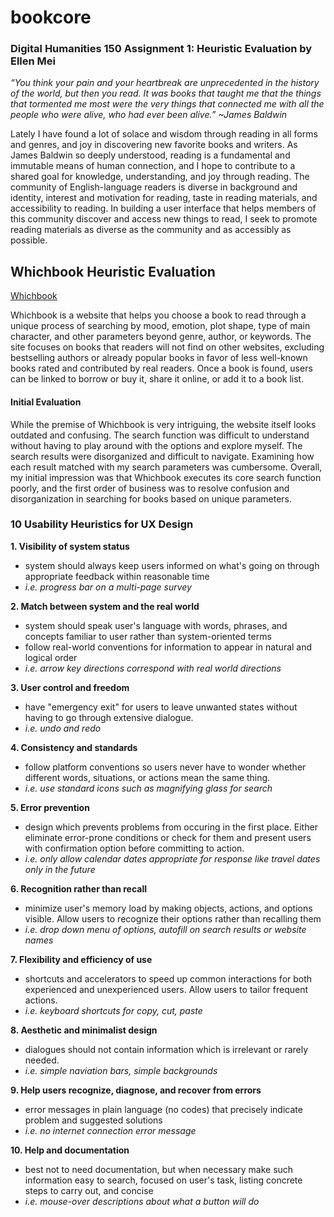 # bookcore

### Digital Humanities 150 Assignment 1: Heuristic Evaluation by Ellen Mei
*“You think your pain and your heartbreak are unprecedented in the history of the world, but then you read. It was books that taught me that the things that tormented me most were the very things that connected me with all the people who were alive, who had ever been alive.”    ~James Baldwin*

Lately I have found a lot of solace and wisdom through reading in all forms and genres, and joy in discovering new favorite books and writers. As James Baldwin so deeply understood, reading is a fundamental and immutable means of human connection, and I hope to contribute to a shared goal for knowledge, understanding, and joy through reading. The community of English-language readers is diverse in background and identity, interest and motivation for reading, taste in reading materials, and accessibility to reading. In building a user interface that helps members of this community discover and access new things to read, I seek to promote reading materials as diverse as the community and as accessibly as possible. 

## Whichbook Heuristic Evaluation
[Whichbook](https://www.whichbook.net/)

Whichbook is a website that helps you choose a book to read through a unique process of searching by mood, emotion, plot shape, type of main character, and other parameters beyond genre, author, or keywords. The site focuses on books that readers will not find on other websites, excluding bestselling authors or already popular books in favor of less well-known books rated and contributed by real readers. Once a book is found, users can be linked to borrow or buy it, share it online, or add it to a book list.

#### Initial Evaluation
While the premise of Whichbook is very intriguing, the website itself looks outdated and confusing. The search function was difficult to understand without having to play around with the options and explore myself. The search results were disorganized and difficult to navigate. Examining how each result matched with my search parameters was cumbersome. Overall, my initial impression was that Whichbook executes its core search function poorly, and the first order of business was to resolve confusion and disorganization in searching for books based on unique parameters.


### 10 Usability Heuristics for UX Design

**1. Visibility of system status**
- system should always keep users informed on what's going on through appropriate feedback within reasonable time
- *i.e. progress bar on a multi-page survey*

**2. Match between system and the real world**
- system should speak user's language with words, phrases, and concepts familiar to user rather than system-oriented terms
- follow real-world conventions for information to appear in natural and logical order
- *i.e. arrow key directions correspond with real world directions*

**3. User control and freedom**
- have "emergency exit" for users to leave unwanted states without having to go through extensive dialogue.
- *i.e. undo and redo*

**4. Consistency and standards**
- follow platform conventions so users never have to wonder whether different words, situations, or actions mean the same thing.
- *i.e. use standard icons such as magnifying glass for search*

**5. Error prevention**
- design which prevents problems from occuring in the first place. Either eliminate error-prone conditions or check for them and present users with confirmation option before committing to action.
- *i.e. only allow calendar dates appropriate for response like travel dates only in the future*

**6. Recognition rather than recall**
- minimize user's memory load by making objects, actions, and options visible. Allow users to recognize their options rather than recalling them
- *i.e. drop down menu of options, autofill on search results or website names*

**7. Flexibility and efficiency of use**
- shortcuts and accelerators to speed up common interactions for both experienced and unexperienced users. Allow users to tailor frequent actions.
- *i.e. keyboard shortcuts for copy, cut, paste*

**8. Aesthetic and minimalist design**
- dialogues should not contain information which is irrelevant or rarely needed.
- *i.e. simple naviation bars, simple backgrounds*

**9. Help users recognize, diagnose, and recover from errors**
- error messages in plain language (no codes) that precisely indicate problem and suggested solutions
- *i.e. no internet connection error message*

**10. Help and documentation**
- best not to need documentation, but when necessary make such information easy to search, focused on user's task, listing concrete steps to carry out, and concise
- *i.e. mouse-over descriptions about what a button will do*
